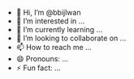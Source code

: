 - 👋 Hi, I’m @bbijlwan
- 👀 I’m interested in ...
- 🌱 I’m currently learning ...
- 💞️ I’m looking to collaborate on ...
- 📫 How to reach me ...
- 😄 Pronouns: ...
- ⚡ Fun fact: ...

<!---
bbijlwan/bbijlwan is a ✨ special ✨ repository because its `README.md` (this file) appears on your GitHub profile.
You can click the Preview link to take a look at your changes.
--->
